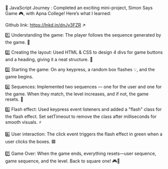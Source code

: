 🚀 JavaScript Journey : Completed an exciting mini-project, Simon Says Game 🎮, with Apna College! Here’s what I learned:

Github link: https://lnkd.in/dnJy3FZR ↗️

1️⃣ Understanding the game: The player follows the sequence generated by the game. 🧠

2️⃣ Creating the layout: Used HTML & CSS to design 4 divs for game buttons and a heading, giving it a neat structure. 🎨

3️⃣ Starting the game: On any keypress, a random box flashes 💡, and the game begins.

4️⃣ Sequences: Implemented two sequences — one for the user and one for the game. When they match, the level increases, and if not, the game resets. 🔄

5️⃣ Flash effect: Used keypress event listeners and added a "flash" class for the flash effect. Set setTimeout to remove the class after milliseconds for smooth visuals. ⚡

6️⃣ User interaction: The click event triggers the flash effect in green when a user clicks the boxes. 🟩

7️⃣ Game Over: When the game ends, everything resets—user sequence, game sequence, and the level. Back to square one! 🎮🔁
 